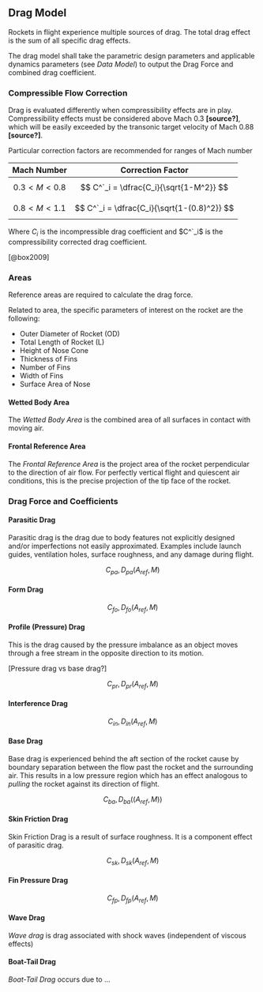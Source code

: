## Drag Model

Rockets in flight experience multiple sources of drag. The total drag effect is the sum of all specific drag effects.

The drag model shall take the parametric design parameters and applicable dynamics parameters (see *Data Model*) to output the Drag Force and combined drag coefficient.

### Compressible Flow Correction

Drag is evaluated differently when compressibility effects are in play. Compressibility effects must be considered above Mach 0.3 **[source?]**, which will be easily exceeded by the transonic target velocity of Mach 0.88 **[source?]**.

Particular correction factors are recommended for ranges of Mach number

| Mach Number         | Correction Factor                           |
| ---                 | ---                                         |
| $$ 0.3 < M < 0.8 $$ | $$ C^`_i = \dfrac{C_i}{\sqrt{1-M^2}} $$     |
| $$ 0.8 < M < 1.1 $$ | $$ C^`_i = \dfrac{C_i}{\sqrt{1-(0.8)^2}} $$ |

Where $C_i$ is the incompressible drag coefficient and $C^`_i$ is the compressibility corrected drag coefficient.

[@box2009]

### Areas

Reference areas are required to calculate the drag force.

Related to area, the specific parameters of interest on the rocket are the following:

- Outer Diameter of Rocket (OD)
- Total Length of Rocket (L) 
- Height of Nose Cone
- Thickness of Fins
- Number of Fins
- Width of Fins
- Surface Area of Nose


#### Wetted Body Area

The *Wetted Body Area* is the combined area of all surfaces in contact with moving air. 

[Fluids e-book (TODO find better)]:(https://ecourses.ou.edu/cgi-bin/eBook.cgi?doc=&topic=fl&chap_sec=09.1&page=theory)

#### Frontal Reference Area

The *Frontal Reference Area* is the project area of the rocket perpendicular to the direction of air flow. For perfectly vertical flight and quiescent air conditions, this is the precise projection of the tip face of the rocket.

### Drag Force and Coefficients

#### Parasitic Drag

Parasitic drag is the drag due to body features not explicitly designed and/or imperfections not easily approximated. 
Examples include launch guides, ventilation holes, surface roughness, and any damage during flight. 

$$ C_{pa}, D_{pa} (A_{ref}, M) $$ 


#### Form Drag

$$ C_{fo}, D_{fo} (A_{ref}, M) $$ 


#### Profile (Pressure) Drag

This is the drag caused by the pressure imbalance as an object moves through a free stream in the opposite direction to its motion.

[Pressure drag vs base drag?]

$$ C_{pr}, D_{pr} (A_{ref}, M) $$ 


#### Interference Drag

$$ C_{in}, D_{in} (A_{ref}, M) $$ 


#### Base Drag

Base drag is experienced behind the aft section of the rocket cause by boundary separation between the flow past the rocket and the surrounding air. This results in a low pressure region which has an effect analogous to *pulling* the rocket against its direction of flight.

$$ C_{ba}, D_{ba} ((A_{ref}, M)) $$ 


#### Skin Friction Drag

Skin Friction Drag is a result of surface roughness. It is a component effect of parasitic drag.

$$ C_{sk}, D_{sk} (A_{ref}, M) $$ 


#### Fin Pressure Drag

$$ C_{fp}, D_{fp} (A_{ref}, M) $$ 

#### Wave Drag

*Wave drag* is drag associated with shock waves (independent of viscous effects)

#### Boat-Tail Drag

*Boat-Tail Drag* occurs due to ... 
